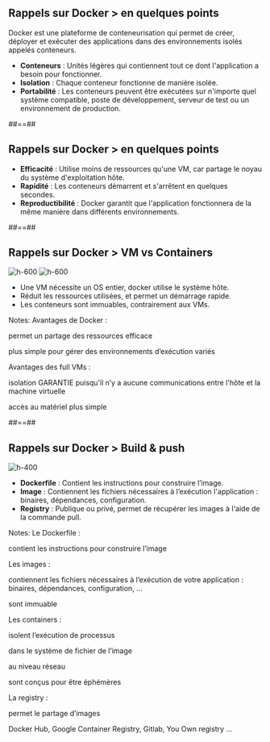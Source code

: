 <!-- .slide:-->

## Rappels sur Docker > **en quelques points**

Docker est une plateforme de conteneurisation qui permet de créer, déployer et exécuter des applications dans des environnements isolés appelés conteneurs.
* **Conteneurs** : Unités légères qui contiennent tout ce dont l'application a besoin pour fonctionner.
* **Isolation** : Chaque conteneur fonctionne de manière isolée.
* **Portabilité** : Les conteneurs peuvent être exécutées sur n'importe quel système compatible, poste de développement, serveur de test ou un environnement de production.

##==##

## Rappels sur Docker > **en quelques points**

* **Efficacité** : Utilise moins de ressources qu'une VM, car partage le noyau du système d'exploitation hôte.
* **Rapidité** : Les conteneurs démarrent et s'arrêtent en quelques secondes.
* **Reproductibilité** : Docker garantit que l'application fonctionnera de la même manière dans différents environnements.

##==##

<!-- .slide: class="flex-row" -->
## Rappels sur Docker > **VM vs Containers**

![h-600](./assets/images/vms.png)
![h-600](./assets/images/containers.png)

* Une VM nécessite un OS entier, docker utilise le système hôte.
* Réduit les ressources utilisées, et permet un démarrage rapide.
* Les conteneurs sont immuables, contrairement aux VMs.

Notes:
Avantages de Docker :

permet un partage des ressources efficace

plus simple pour gérer des environnements d’exécution variés

Avantages des full VMs :

isolation GARANTIE puisqu’il n’y a aucune communications entre l'hôte et la machine virtuelle

accès au matériel plus simple

##==##

<!-- .slide:-->

## Rappels sur Docker > **Build & push**

![h-400](./assets/images/docker.png)
* **Dockerfile** : Contient les instructions pour construire l’image.
* **Image** : Contiennent les fichiers nécessaires à l’exécution l'application : binaires, dépendances, configuration.
* **Registry** : Publique ou privé, permet de récupérer les images à l'aide de la commande pull.

Notes:
Le Dockerfile :

contient les instructions pour construire l’image

Les images :

contiennent les fichiers nécessaires à l’exécution de votre application : binaires, dépendances, configuration, …

sont immuable

Les containers :

isolent l’exécution de processus

dans le système de fichier de l’image

au niveau réseau

sont conçus pour être éphémères

La registry :

permet le partage d’images

Docker Hub, Google Container Registry, Gitlab, You Own registry ...
